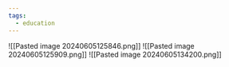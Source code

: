 ```yaml
---
tags:
  - education
---
```

![[Pasted image 20240605125846.png]]
![[Pasted image 20240605125909.png]]
![[Pasted image 20240605134200.png]]
